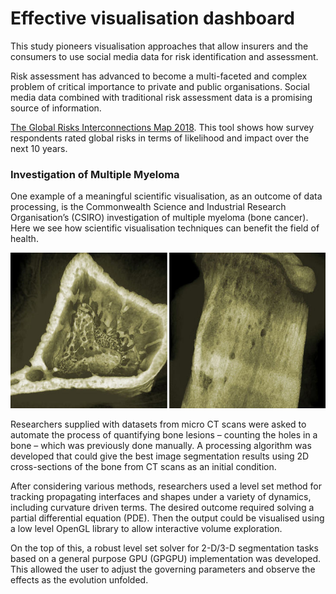#  Effective visualisation dashboard

This study pioneers visualisation approaches that allow insurers and the consumers to use social media data for risk identification and assessment.

Risk assessment has advanced to become a multi-faceted and complex problem of critical importance to private and public organisations. Social media data combined with traditional risk assessment data is a promising source of information.

[The Global Risks Interconnections Map 2018](http://reports.weforum.org/global-risks-2018/global-risks-landscape-2018/).  This tool shows how survey respondents rated global risks in terms of likelihood and impact over the next 10 years.

### Investigation of Multiple Myeloma

One example of a meaningful scientific visualisation, as an outcome of data processing, is the Commonwealth Science and Industrial Research Organisation’s (CSIRO) investigation of multiple myeloma (bone cancer). Here we see how scientific visualisation techniques can benefit the field of health.

![](/pictures/myeloma1.jpg)


Researchers supplied with datasets from micro CT scans were asked to automate the process of quantifying bone lesions – counting the holes in a bone – which was previously done manually. A processing algorithm was developed that could give the best image segmentation results using 2D cross-sections of the bone from CT scans as an initial condition.

After considering various methods, researchers used a level set method for tracking propagating interfaces and shapes under a variety of dynamics, including curvature driven terms. The desired outcome required solving a partial differential equation (PDE). Then the output could be visualised using a low level OpenGL library to allow interactive volume exploration.

On the top of this, a robust level set solver for 2-D/3-D segmentation tasks based on a general purpose GPU (GPGPU) implementation was developed. This allowed the user to adjust the governing parameters and observe the effects as the evolution unfolded.
